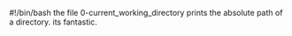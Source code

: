 #!/bin/bash
the file 0-current_working_directory prints the absolute path of a directory.
its fantastic.

